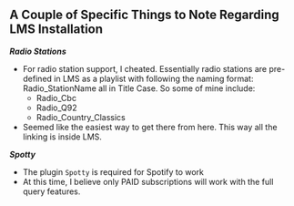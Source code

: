 ## A Couple of Specific Things to Note Regarding LMS Installation

**_Radio Stations_**
- For radio station support, I cheated. Essentially radio stations are pre-defined in LMS as a playlist with following the naming format: Radio_StationName all in Title Case. So some of mine include:
  - Radio_Cbc
  - Radio_Q92
  - Radio_Country_Classics
- Seemed like the easiest way to get there from here. This way all the linking is inside LMS.

**_Spotty_**
- The plugin `Spotty` is required for Spotify to work
- At this time, I believe only PAID subscriptions will work with the full query features.

